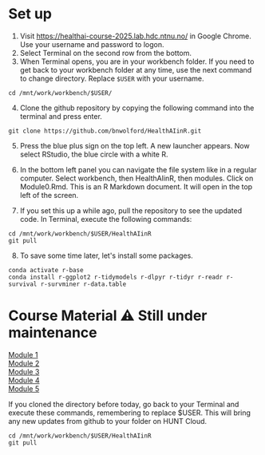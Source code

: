 # Set up

1. Visit https://healthai-course-2025.lab.hdc.ntnu.no/ in Google Chrome. Use your username and password to logon.  
2. Select Terminal on the second row from the bottom.  
3. When Terminal opens, you are in your workbench folder. If you need to get back to your workbench folder at any time, use the next command to change directory. Replace `$USER` with your username.  

```
cd /mnt/work/workbench/$USER/
```  

4. Clone the github repository by copying the following command into the terminal and press enter.  

```
git clone https://github.com/bnwolford/HealthAIinR.git
```

5. Press the blue plus sign on the top left. A new launcher appears. Now select RStudio, the blue circle with a white R.
6. In the bottom left panel you can navigate the file system like in a regular computer. Select workbench, then HealthAIinR, then modules. Click on Module0.Rmd. This is an R Markdown document. It will open in the top left of the screen.

7. If you set this up a while ago, pull the repository to see the updated code. In Terminal, execute the following commands:
```
cd /mnt/work/workbench/$USER/HealthAIinR
git pull
```

8. To save some time later, let's install some packages. 

```
conda activate r-base
conda install r-ggplot2 r-tidymodels r-dlpyr r-tidyr r-readr r-survival r-survminer r-data.table
```

# Course Material :warning: Still under maintenance  
[Module 1](https://github.com/bnwolford/HealthAIinR/blob/main/modules/Module1.Rmd)  
[Module 2](https://github.com/bnwolford/HealthAIinR/blob/main/modules/Module2.Rmd)  
[Module 3](https://github.com/bnwolford/HealthAIinR/blob/main/modules/Module3.Rmd)  
[Module 4](https://github.com/bnwolford/HealthAIinR/blob/main/modules/Module4.Rmd)  
[Module 5](https://github.com/bnwolford/HealthAIinR/blob/main/modules/Module5.Rmd)  

If you cloned the directory before today, go back to your Terminal and execute these commands, remembering to replace $USER. This will bring any new updates from github to your folder on HUNT Cloud.  
```
cd /mnt/work/workbench/$USER/HealthAIinR
git pull
```  
